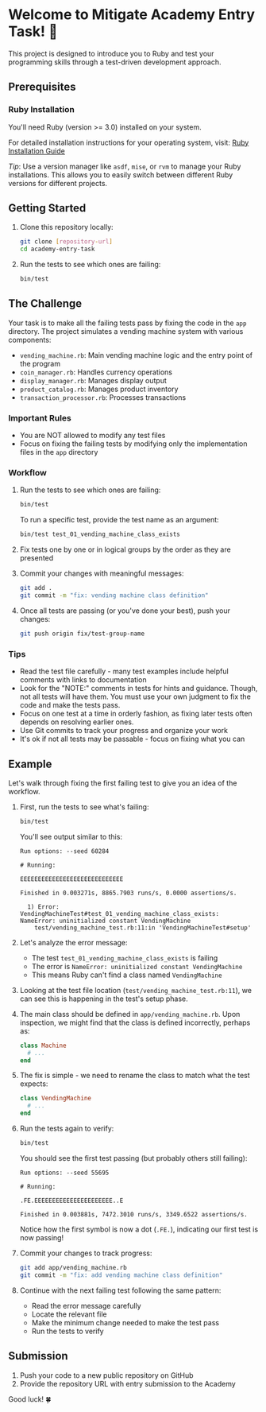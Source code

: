 # Welcome to Mitigate Academy Entry Task! 🚀

This project is designed to introduce you to Ruby and test your programming skills through a test-driven development approach.

## Prerequisites

### Ruby Installation

You'll need Ruby (version >= 3.0) installed on your system.

For detailed installation instructions for your operating system, visit:
[Ruby Installation Guide](https://www.ruby-lang.org/en/documentation/installation/)

_Tip_: Use a version manager like `asdf`, `mise`, or `rvm` to manage your Ruby installations. This allows you to easily switch between different Ruby versions for different projects.

## Getting Started

1. Clone this repository locally:

   ```bash
   git clone [repository-url]
   cd academy-entry-task
   ```

2. Run the tests to see which ones are failing:
   ```bash
   bin/test
   ```

## The Challenge

Your task is to make all the failing tests pass by fixing the code in the `app` directory. The project simulates a vending machine system with various components:

- `vending_machine.rb`: Main vending machine logic and the entry point of the program
- `coin_manager.rb`: Handles currency operations
- `display_manager.rb`: Manages display output
- `product_catalog.rb`: Manages product inventory
- `transaction_processor.rb`: Processes transactions

### Important Rules

- You are NOT allowed to modify any test files
- Focus on fixing the failing tests by modifying only the implementation files in the `app` directory

### Workflow

1. Run the tests to see which ones are failing:

   ```bash
   bin/test
   ```

   To run a specific test, provide the test name as an argument:

   ```bash
   bin/test test_01_vending_machine_class_exists
   ```

2. Fix tests one by one or in logical groups by the order as they are presented
3. Commit your changes with meaningful messages:

   ```bash
   git add .
   git commit -m "fix: vending machine class definition"
   ```

4. Once all tests are passing (or you've done your best), push your changes:
   ```bash
   git push origin fix/test-group-name
   ```

### Tips

- Read the test file carefully - many test examples include helpful comments with links to documentation
- Look for the "NOTE:" comments in tests for hints and guidance. Though, not all tests will have them. You must use your own judgment to fix the code and make the tests pass.
- Focus on one test at a time in orderly fashion, as fixing later tests often depends on resolving earlier ones.
- Use Git commits to track your progress and organize your work
- It's ok if not all tests may be passable - focus on fixing what you can

## Example

Let's walk through fixing the first failing test to give you an idea of the workflow.

1. First, run the tests to see what's failing:

   ```bash
   bin/test
   ```

   You'll see output similar to this:

   ```
   Run options: --seed 60284

   # Running:

   EEEEEEEEEEEEEEEEEEEEEEEEEEEEE

   Finished in 0.003271s, 8865.7903 runs/s, 0.0000 assertions/s.

     1) Error:
   VendingMachineTest#test_01_vending_machine_class_exists:
   NameError: uninitialized constant VendingMachine
       test/vending_machine_test.rb:11:in 'VendingMachineTest#setup'
   ```

2. Let's analyze the error message:

   - The test `test_01_vending_machine_class_exists` is failing
   - The error is `NameError: uninitialized constant VendingMachine`
   - This means Ruby can't find a class named `VendingMachine`

3. Looking at the test file location (`test/vending_machine_test.rb:11`), we can see this is happening in the test's setup phase.

4. The main class should be defined in `app/vending_machine.rb`. Upon inspection, we might find that the class is defined incorrectly, perhaps as:

   ```ruby
   class Machine
     # ...
   end
   ```

5. The fix is simple - we need to rename the class to match what the test expects:

   ```ruby
   class VendingMachine
     # ...
   end
   ```

6. Run the tests again to verify:

   ```bash
   bin/test
   ```

   You should see the first test passing (but probably others still failing):

   ```
   Run options: --seed 55695

   # Running:

   .FE.EEEEEEEEEEEEEEEEEEEEEE..E

   Finished in 0.003881s, 7472.3010 runs/s, 3349.6522 assertions/s.
   ```

   Notice how the first symbol is now a dot (`.FE.`), indicating our first test is now passing!

7. Commit your changes to track progress:

   ```bash
   git add app/vending_machine.rb
   git commit -m "fix: add vending machine class definition"
   ```

8. Continue with the next failing test following the same pattern:
   - Read the error message carefully
   - Locate the relevant file
   - Make the minimum change needed to make the test pass
   - Run the tests to verify

## Submission

1. Push your code to a new public repository on GitHub
2. Provide the repository URL with entry submission to the Academy

Good luck! 🍀
